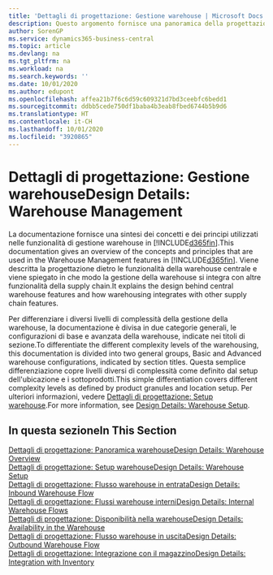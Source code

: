 ```yaml
---
title: 'Dettagli di progettazione: Gestione warehouse | Microsoft Docs'
description: Questo argomento fornisce una panoramica della progettazione, dei concetti e dei principi alla base delle funzionalità di gestione warehouse in Business Central.
author: SorenGP
ms.service: dynamics365-business-central
ms.topic: article
ms.devlang: na
ms.tgt_pltfrm: na
ms.workload: na
ms.search.keywords: ''
ms.date: 10/01/2020
ms.author: edupont
ms.openlocfilehash: affea21b7f6c6d59c609321d7bd3ceebfc6bedd1
ms.sourcegitcommit: ddbb5cede750df1baba4b3eab8fbed6744b5b9d6
ms.translationtype: HT
ms.contentlocale: it-CH
ms.lasthandoff: 10/01/2020
ms.locfileid: "3920865"
---
```

# <a name="design-details-warehouse-management"></a><span data-ttu-id="90758-103">Dettagli di progettazione: Gestione warehouse</span><span class="sxs-lookup"><span data-stu-id="90758-103">Design Details: Warehouse Management</span></span>
<span data-ttu-id="90758-104">La documentazione fornisce una sintesi dei concetti e dei principi utilizzati nelle funzionalità di gestione warehouse in [!INCLUDE[d365fin](includes/d365fin_md.md)].</span><span class="sxs-lookup"><span data-stu-id="90758-104">This documentation gives an overview of the concepts and principles that are used in the Warehouse Management features in [!INCLUDE[d365fin](includes/d365fin_md.md)].</span></span> <span data-ttu-id="90758-105">Viene descritta la progettazione dietro le funzionalità della warehouse centrale e viene spiegato in che modo la gestione della warehouse si integra con altre funzionalità della supply chain.</span><span class="sxs-lookup"><span data-stu-id="90758-105">It explains the design behind central warehouse features and how warehousing integrates with other supply chain features.</span></span>  

<span data-ttu-id="90758-106">Per differenziare i diversi livelli di complessità della gestione della warehouse, la documentazione è divisa in due categorie generali, le configurazioni di base e avanzata della warehouse, indicate nei titoli di sezione.</span><span class="sxs-lookup"><span data-stu-id="90758-106">To differentiate the different complexity levels of the warehousing, this documentation is divided into two general groups, Basic and Advanced warehouse configurations, indicated by section titles.</span></span> <span data-ttu-id="90758-107">Questa semplice differenziazione copre livelli diversi di complessità come definito dal setup dell'ubicazione e i sottoprodotti.</span><span class="sxs-lookup"><span data-stu-id="90758-107">This simple differentiation covers different complexity levels as defined by product granules and location setup.</span></span> <span data-ttu-id="90758-108">Per ulteriori informazioni, vedere [Dettagli di progettazione: Setup warehouse](design-details-warehouse-setup.md).</span><span class="sxs-lookup"><span data-stu-id="90758-108">For more information, see [Design Details: Warehouse Setup](design-details-warehouse-setup.md).</span></span>  

## <a name="in-this-section"></a><span data-ttu-id="90758-109">In questa sezione</span><span class="sxs-lookup"><span data-stu-id="90758-109">In This Section</span></span>  
[<span data-ttu-id="90758-110">Dettagli di progettazione: Panoramica warehouse</span><span class="sxs-lookup"><span data-stu-id="90758-110">Design Details: Warehouse Overview</span></span>](design-details-warehouse-overview.md)  
[<span data-ttu-id="90758-111">Dettagli di progettazione: Setup warehouse</span><span class="sxs-lookup"><span data-stu-id="90758-111">Design Details: Warehouse Setup</span></span>](design-details-warehouse-setup.md)  
[<span data-ttu-id="90758-112">Dettagli di progettazione: Flusso warehouse in entrata</span><span class="sxs-lookup"><span data-stu-id="90758-112">Design Details: Inbound Warehouse Flow</span></span>](design-details-inbound-warehouse-flow.md)  
[<span data-ttu-id="90758-113">Dettagli di progettazione: Flussi warehouse interni</span><span class="sxs-lookup"><span data-stu-id="90758-113">Design Details: Internal Warehouse Flows</span></span>](design-details-internal-warehouse-flows.md)  
[<span data-ttu-id="90758-114">Dettagli di progettazione: Disponibilità nella warehouse</span><span class="sxs-lookup"><span data-stu-id="90758-114">Design Details: Availability in the Warehouse</span></span>](design-details-availability-in-the-warehouse.md)  
[<span data-ttu-id="90758-115">Dettagli di progettazione: Flusso warehouse in uscita</span><span class="sxs-lookup"><span data-stu-id="90758-115">Design Details: Outbound Warehouse Flow</span></span>](design-details-outbound-warehouse-flow.md)  
[<span data-ttu-id="90758-116">Dettagli di progettazione: Integrazione con il magazzino</span><span class="sxs-lookup"><span data-stu-id="90758-116">Design Details: Integration with Inventory</span></span>](design-details-integration-with-inventory.md)
